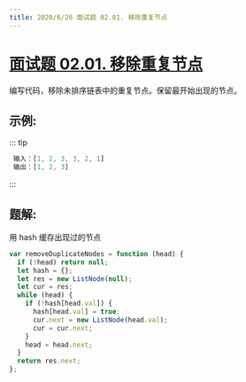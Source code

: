 ```yaml
---
title: 2020/6/26 面试题 02.01. 移除重复节点
---
```


# [面试题 02.01. 移除重复节点](https://leetcode-cn.com/problems/remove-duplicate-node-lcci/)

编写代码，移除未排序链表中的重复节点。保留最开始出现的节点。

## 示例:

::: tip

```js
 输入：[1, 2, 3, 3, 2, 1]
 输出：[1, 2, 3]

```

:::

## 题解:

用 hash 缓存出现过的节点

```js
var removeDuplicateNodes = function (head) {
  if (!head) return null;
  let hash = {};
  let res = new ListNode(null);
  let cur = res;
  while (head) {
    if (!hash[head.val]) {
      hash[head.val] = true;
      cur.next = new ListNode(head.val);
      cur = cur.next;
    }
    head = head.next;
  }
  return res.next;
};
```
